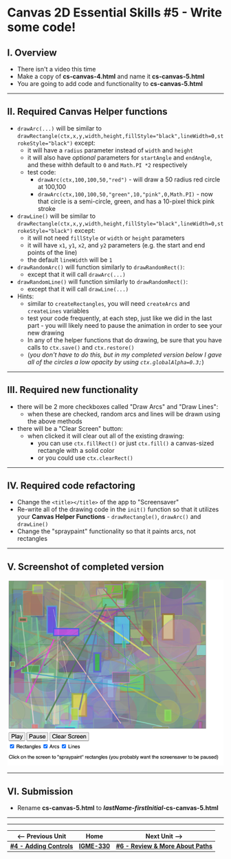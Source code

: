 # Canvas 2D Essential Skills #5 - Write some code!

## I. Overview
- There isn't a video this time
- Make a copy of **cs-canvas-4.html** and name it **cs-canvas-5.html**
- You are going to add code and functionality to **cs-canvas-5.html**

<hr>

## II. Required Canvas Helper functions
- `drawArc(...)` will be similar to `drawRectangle(ctx,x,y,width,height,fillStyle="black",lineWidth=0,strokeStyle="black")` except:
  - it will have a `radius` parameter instead of `width` and `height`
  - it will also have *optional* parameters for `startAngle` and `endAngle`, and these withh default to `0` and `Math.PI *2` respectively
  - test code: 
    - `drawArc(ctx,100,100,50,"red")` - will draw a 50 radius red circle at 100,100
    - `drawArc(ctx,100,100,50,"green",10,"pink",0,Math.PI)` - now that circle is a semi-circle, green, and has a 10-pixel thick pink stroke
- `drawLine()` will be similar to `drawRectangle(ctx,x,y,width,height,fillStyle="black",lineWidth=0,strokeStyle="black")` except:
  - it will not need `fillStyle` or `width` or `height` parameters
  - it will have `x1`, `y1`, `x2`, and `y2` parameters (e.g. the start and end points of the line)
  - the default `lineWidth` will be `1`
- `drawRandomArc()` will function similarly to `drawRandomRect()`:
  - except that it will call `drawArc(...)`
- `drawRandomLine()` will function similarly to `drawRandomRect()`:
  - except that it will call `drawLine(...)`
- Hints:
  - similar to `createRectangles`, you will need `createArcs` and `createLines` variables
  - test your code frequently, at each step, just like we did in the last part - you will likely need to pause the animation in order to see your new drawing
  - In any of the helper functions that do drawing, be sure that you have calls to `ctx.save()` and `ctx.restore()`
  - (*you don't have to do this, but in my completed version below I gave all of the circles a low opacity by using `ctx.globalAlpha=0.3;`*)

<hr>

## III. Required new functionality
- there will be 2 more checkboxes called "Draw Arcs" and "Draw Lines":
  - when these are checked, random arcs and lines will be drawn using the above methods
- there will be a "Clear Screen" button:
  - when clicked it will clear out all of the existing drawing:
    - you can use `ctx.fillRect()` or just `ctx.fill()` a canvas-sized rectangle with a solid color
    - or you could use `ctx.clearRect()`

<hr>

## IV. Required code refactoring
- Change the `<title></title>` of the app to "Screensaver"
- Re-write all of the drawing code in the `init()` function so that it utilizes your **Canvas Helper Functions**  - `drawRectangle()`, `drawArc()` and `drawLine()`
- Change the "spraypaint" functionality so that it paints arcs, not rectangles

<hr>

## V. Screenshot of completed version

![screenshot](./_canvas-images/screen-saver-6.png)

<hr>

## VI. Submission

- Rename **cs-canvas-5.html** to ***lastName-firstInitial*-cs-canvas-5.html**

<hr><hr>

| <-- Previous Unit | Home | Next Unit -->
| --- | --- | --- 
|  [**#4 - Adding Controls**](4-adding-controls.md) |  [**IGME-330**](../README.md) | [**#6 - Review & More About Paths**](6-review-and-more-about-paths.md)
